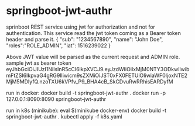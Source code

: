 # springboot-jwt-authr
sprinboot REST service using jwt for authorization and not for authentication.
This service read the jwt token coming as a Bearer token header and parse it.
{
  "sub": "1234567890",
  "name": "John Doe",
  "roles":"ROLE_ADMIN",
  "iat": 1516239022
}

Above JWT value will be parsed as the current request and ADMIN role.
sample jwt as bearer token
eyJhbGciOiJIUzI1NiIsInR5cCI6IkpXVCJ9.eyJzdWIiOiIxMjM0NTY3ODkwIiwibmFtZSI6IkpvaG4gRG9lIiwicm9sZXMiOiJST0xFX0FETUlOIiwiaWF0IjoxNTE2MjM5MDIyfQ.nzoTXU6kVPfv_P9_BHA4cB_SkCDvuRwRRhisEARDyfM


run in docker:
docker build -t springboot-jwt-authr .
docker run -p 127.0.0.1:8090:8090 springboot-jwt-authr


run in k8s (minikube):
eval $(minikube docker-env)
docker build -t springboot-jwt-authr .
kubectl apply -f k8s.yaml




